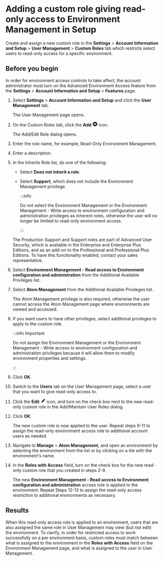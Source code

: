 # Adding a custom role giving read-only access to Environment Management in Setup

<head>
  <meta name="guidename" content="Platform"/>
  <meta name="context" content="GUID-de71300f-5697-43c3-8599-9ac605c81ecf"/>
</head>

Create and assign a new custom role in the **Settings** \> **Account Information and Setup** \> **User Management** \> **Custom Roles** tab which restricts select users to read-only access for a specific environment.

## Before you begin

In order for environment access controls to take affect, the account administrator must turn on the Advanced Environment Access feature from the **Settings** \> **Account Information and Setup** \> **Features** page.

1. Select **Settings** \> **Account Information and Setup** and click the **User Management** tab.

    The User Management page opens.

2. On the Custom Roles tab, click the **Add** ![img-int-white_plus_sign_gray_circle](Images/main-ic-plus-sign-white-in-gray-circle-16_00e24f81-d327-49fe-9310-9f999a92cb52.jpg) icon.

    The Add/Edit Role dialog opens.

3. Enter the role name, for example, Read-Only Environment Management.

4. Enter a description.

5. In the Inherits Role list, do one of the following:

   - Select **Does not inherit a role**.
   - Select **Support**, which does not include the Environment Management privilege.

      :::info 
        
      Do not select the Environment Management or the Environment Management - Write access to environment configuration and administration privileges as inherent roles, otherwise the user will no longer be limited to read-only environment access.

      :::

   The Production Support and Support roles are part of Advanced User Security, which is available in the Enterprise and Enterprise Plus Editions, and as an add-on to the Professional and Professional Plus Editions. To have this functionality enabled, contact your sales representative.

6. Select **Environment Management - Read access to Environment configuration and administration** from the Additional Available Privileges list.

7. Select **Atom Management** from the Additional Available Privileges list.

   The Atom Management privilege is also required, otherwise the user cannot access the Atom Management page where environments are viewed and accessed.

8. If you want users to have other privileges, select additional privileges to apply to the custom role.

   :::info Important

   Do not assign the Environment Management or the Environment Management - Write access to environment configuration and administration privileges because it will allow them to modify environment properties and settings.

   :::

9. Click **OK**.

10. Switch to the **Users** tab on the User Management page, select a user that you want to give read-only access to.

11. Click the **Edit** ![img-int-gray_edit_pencil](./Images/img-int-gray_edit_pencil_0121d5cf-a405-41ee-a9d4-e65141ca4191.jpg) icon, and turn on the check box next to the new read-only custom role in the Add/Maintain User Roles dialog.

12. Click **OK**.

    The new custom role is now applied to the user. Repeat steps 9-11 to assign the read-only environment access role to additional account users as needed.

13. Navigate to **Manage** \> **Atom Management**, and open an environment by selecting the environment from the list or by clicking on a tile with the environment's name.

14. In the **Roles with Access** field, turn on the check box for the new read-only custom role that you created in steps 2-9.

    The new **Environment Management - Read access to Environment configuration and administration** access role is applied to the environment. Repeat Steps 12-13 to assign the read-only access restriction to additional environments as necessary.

## Results

When this read-only access role is applied to an environment, users that are also assigned the same role in User Management may view \(but not edit\) the environment. To clarify, in order for restricted access to work successfully on a per environment basis, custom roles must match between what is assigned to the environment in the **Roles with Access** field on the Environment Management page, and what is assigned to the user in User Management.
